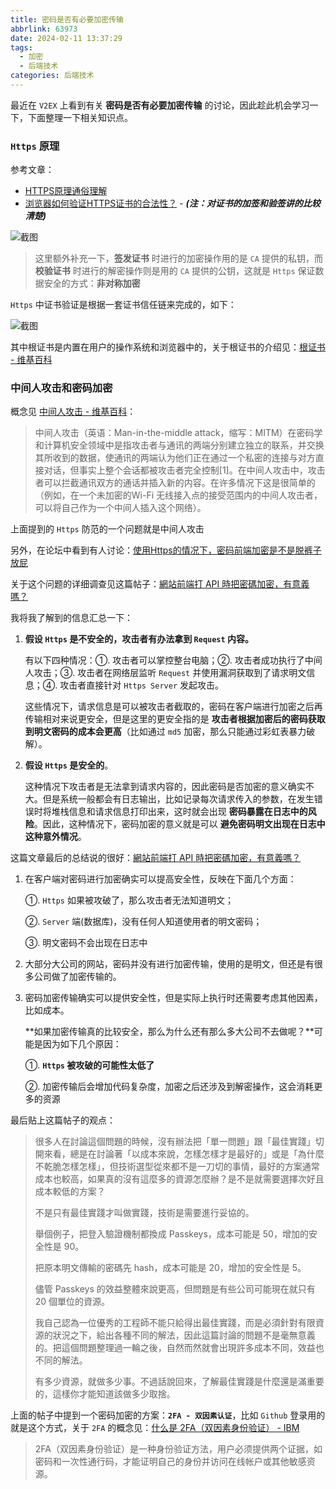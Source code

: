 ```yaml
---
title: 密码是否有必要加密传输
abbrlink: 63973
date: 2024-02-11 13:37:29
tags:
  - 加密
  - 后端技术
categories: 后端技术
---
```


最近在 `V2EX` 上看到有关 **密码是否有必要加密传输** 的讨论，因此趁此机会学习一下，下面整理一下相关知识点。

<!--more-->

### `Https` 原理

参考文章：

- [HTTPS原理通俗理解](https://zhuanlan.zhihu.com/p/361270317)
- [浏览器如何验证HTTPS证书的合法性？](https://www.zhihu.com/question/37370216) - ***(注：对证书的加签和验签讲的比较清楚)***

![截图](attachment:d5624ee888ef22d4ead843e6b4263461)

> 这里额外补充一下，**签发证书** 时进行的加密操作用的是 `CA` 提供的私钥，而 **校验证书** 时进行的解密操作则是用的 `CA` 提供的公钥，这就是 `Https` 保证数据安全的方式：**非对称加密** 

`Https` 中证书验证是根据一套证书信任链来完成的，如下：

![截图](attachment:2909b5af2a4c643540046141f2296537)

其中根证书是内置在用户的操作系统和浏览器中的，关于根证书的介绍见：[根证书 - 维基百科](https://zh.wikipedia.org/wiki/%E6%A0%B9%E8%AF%81%E4%B9%A6) 

### 中间人攻击和密码加密

概念见 [中间人攻击 - 维基百科](https://zh.wikipedia.org/wiki/%E4%B8%AD%E9%97%B4%E4%BA%BA%E6%94%BB%E5%87%BB)：

> 中间人攻击（英语：Man-in-the-middle attack，缩写：MITM）在密码学和计算机安全领域中是指攻击者与通讯的两端分别建立独立的联系，并交换其所收到的数据，使通讯的两端认为他们正在通过一个私密的连接与对方直接对话，但事实上整个会话都被攻击者完全控制[1]。在中间人攻击中，攻击者可以拦截通讯双方的通话并插入新的内容。在许多情况下这是很简单的（例如，在一个未加密的Wi-Fi 无线接入点的接受范围内的中间人攻击者，可以将自己作为一个中间人插入这个网络）。

上面提到的 `Https` 防范的一个问题就是中间人攻击

另外，在论坛中看到有人讨论：[使用Https的情况下，密码前端加密是不是脱裤子放屁](https://www.v2ex.com/t/1025454?p=2)

关于这个问题的详细调查见这篇帖子：[網站前端打 API 時把密碼加密，有意義嗎？](https://blog.huli.tw/2023/01/10/security-of-encrypt-or-hash-password-in-client-side/)

我将我了解到的信息汇总一下：

1. **假设 `Https` 是不安全的，攻击者有办法拿到 `Request` 内容。**
   
   有以下四种情况：①. 攻击者可以掌控整台电脑；②. 攻击者成功执行了中间人攻击；③. 攻击者在网络层监听 `Request` 并使用漏洞获取到了请求明文信息；④. 攻击者直接针对 `Https Server` 发起攻击。
   
   这些情况下，请求信息是可以被攻击者截取的，密码在客户端进行加密之后再传输相对来说更安全，但是这里的更安全指的是 **攻击者根据加密后的密码获取到明文密码的成本会更高**（比如通过 `md5` 加密，那么只能通过彩虹表暴力破解）。
2. **假设 `Https` 是安全的**。
   
   这种情况下攻击者是无法拿到请求内容的，因此密码是否加密的意义确实不大。但是系统一般都会有日志输出，比如记录每次请求传入的参数，在发生错误时将堆栈信息和请求信息打印出来，这时就会出现 **密码暴露在日志中的风险**。因此，这种情况下，密码加密的意义就是可以 **避免密码明文出现在日志中这种意外情况**。

这篇文章最后的总结说的很好：[網站前端打 API 時把密碼加密，有意義嗎？](https://blog.huli.tw/2023/01/10/security-of-encrypt-or-hash-password-in-client-side/) 

1. 在客户端对密码进行加密确实可以提高安全性，反映在下面几个方面：
   
   ①. `Https` 如果被攻破了，那么攻击者无法知道明文；
   
   ②. `Server` 端(数据库)，没有任何人知道使用者的明文密码；
   
   ③. 明文密码不会出现在日志中
2. 大部分大公司的网站，密码并没有进行加密传输，使用的是明文，但还是有很多公司做了加密传输的。
3. 密码加密传输确实可以提供安全性，但是实际上执行时还需要考虑其他因素，比如成本。
   
   **如果加密传输真的比较安全，那么为什么还有那么多大公司不去做呢？**可能是因为如下几个原因：
   
   ①. **`Https` 被攻破的可能性太低了**
   
   ②. 加密传输后会增加代码复杂度，加密之后还涉及到解密操作，这会消耗更多的资源

最后贴上这篇帖子的观点：

> 很多人在討論這個問題的時候，沒有辦法把「單一問題」跟「最佳實踐」切開來看，總是在討論著「以成本來說，怎樣怎樣才是最好的」或是「為什麼不乾脆怎樣怎樣」，但技術選型從來都不是一刀切的事情，最好的方案通常成本也較高，如果真的沒有這麼多的資源怎麼辦？是不是就需要選擇次好且成本較低的方案？
> 
> 不是只有最佳實踐才叫做實踐，技術是需要進行妥協的。
> 
> 舉個例子，把登入驗證機制都換成 Passkeys，成本可能是 50，增加的安全性是 90。
> 
> 把原本明文傳輸的密碼先 hash，成本可能是 20，增加的安全性是 5。
> 
> 儘管 Passkeys 的效益整體來說更高，但問題是有些公司可能現在就只有 20 個單位的資源。
> 
> 我自己認為一位優秀的工程師不能只給得出最佳實踐，而是必須針對有限資源的狀況之下，給出各種不同的解法，因此這篇討論的問題不是毫無意義的。把這個問題整理過一輪之後，自然而然就會出現許多成本不同，效益也不同的解法。
> 
> 有多少資源，就做多少事。不過話說回來，了解最佳實踐是什麼還是滿重要的，這樣你才能知道該做多少取捨。

上面的帖子中提到一个密码加密的方案：**`2FA - 双因素认证`**，比如 `Github` 登录用的就是这个方式，关于 `2FA` 的概念见：[什么是 2FA（双因素身份验证） - IBM](https://www.ibm.com/cn-zh/topics/2fa)

> 2FA（双因素身份验证）是一种身份验证方法，用户必须提供两个证据，如密码和一次性通行码，才能证明自己的身份并访问在线帐户或其他敏感资源。
